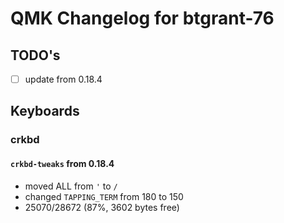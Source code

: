 # QMK Changelog for btgrant-76

## TODO's

- [ ] update from 0.18.4


## Keyboards

### crkbd

#### `crkbd-tweaks` from 0.18.4
- moved ALL from `'` to `/`
- changed `TAPPING_TERM` from 180 to 150
- 25070/28672 (87%, 3602 bytes free)
